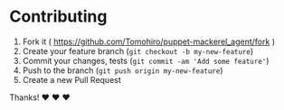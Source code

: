 Contributing
================================================================================

1. Fork it ( https://github.com/Tomohiro/puppet-mackerel_agent/fork )
2. Create your feature branch (`git checkout -b my-new-feature`)
3. Commit your changes, tests (`git commit -am 'Add some feature'`)
4. Push to the branch (`git push origin my-new-feature`)
5. Create a new Pull Request

Thanks! :heart: :heart: :heart:
